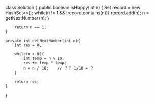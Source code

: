 class Solution {
    public boolean isHappy(int n) {
        Set<Integer> record = new HashSet<>();
        while(n != 1 && !record.contains(n)){
            record.add(n);
            n = getNextNumber(n);
        }
        
        return n == 1;
    }
    
    private int getNextNumber(int n){
        int res = 0;
        
        while(n > 0){
            int temp = n % 10;
            res += temp * temp;
            n = n / 10;    // ？？ 1/10 = ？
        }
        
        return res;
    }
}